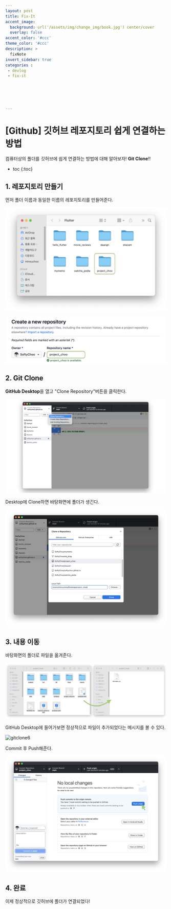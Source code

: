 ```yaml
---
layout: post
title: Fix-It
accent_image: 
  background: url('/assets/img/change_img/book.jpg') center/cover
  overlay: false
accent_color: '#ccc'
theme_color: '#ccc'
description: >
  fixNote
invert_sidebar: true
categories :
 - devlog
 - fix-it





---
```


# [Github] 깃허브 레포지토리 쉽게 연결하는 방법

컴퓨터상의 폴더를 깃허브에 쉽게 연결하는 방법에 대해 알아보자! **Git Clone**!!



* toc
{:toc}


## 1. 레포지토리 만들기 

먼저 폴더 이름과 동일한 이름의 레포지토리를 만들어준다.

![gitclone1](../../../assets/img/blog/gitclone1-8284465.png)

![gitclone2](../../../assets/img/blog/gitclone2.png)



## 2. Git Clone

**GitHub Desktop**을 열고 "Clone Repository"버튼을 클릭한다.

![gitclone3](../../../assets/img/blog/gitclone3.png)

Desktop에 Clone하면 바탕화면에 폴더가 생긴다.

![gitclone4](../../../assets/img/blog/gitclone4.png)

## 3. 내용 이동

바탕화면의 폴더로 파일을 옮겨준다.

![gitclone5](../../../assets/img/blog/gitclone5.png)

GitHub Desktop에 들어가보면 정상적으로 파일이 추가되었다는 메시지를 볼 수 있다.

![gitclone6](../../../assets/img/blog/gitclone6-8286196.png)

Commit 후 Push해준다.

![gitclone7](../../../assets/img/blog/gitclone7.png)

## 4. 완료

이제 정상적으로 깃허브에 폴더가 연결되었다!
